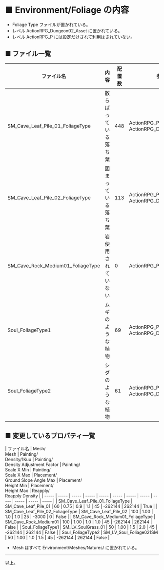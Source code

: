 # ■ Environment/Foliage の内容
* Foliage Type ファイルが置かれている。
* レベル ActionRPG_Dungeon02_Asset に置かれている。
* レベル ActionRPG_P には設定だけされて利用はされていない。

## ■ ファイル一覧

| ファイル名 | 内容 | 配置数 | 参照元 |
| ----- | ----- | ----- | ----- |
| SM_Cave_Leaf_Pile_01_FoliageType | 散らばっている落ち葉 | 448 | ActionRPG_P<br>ActionRPG_Dungeon02_Asset |
| SM_Cave_Leaf_Pile_02_FoliageType | 固まっている落ち葉 | 113 | ActionRPG_P<br>ActionRPG_Dungeon02_Asset |
| SM_Cave_Rock_Medium01_FoliageType | 岩<br>使用されていない | 0 | ActionRPG_P |
| Soul_FoliageType1 | ムギのような植物 | 69 | ActionRPG_P<br>ActionRPG_Dungeon02_Asset |
| Soul_FoliageType2 | シダのような植物 | 61 | ActionRPG_P<br>ActionRPG_Dungeon02_Asset |

## ■ 変更しているプロパティ一覧

| ファイル名 | Mesh/<br>Mesh | Painting/<br>Density/1Kuu | Painting/<br>Density Adjustment Factor | Painting/<br>Scale X Min | Painting/<br>Scale X Max | Placement/<br>Ground Slope Angle Max | Placement/<br>Height Min | Placement/<br>Height Max | Reapply/<br>Reapply Density |
| ----- | ----- | ----- | ----- | ----- | ----- | ----- | ----- | ----- | ----- | ----- | ----- |
| SM_Cave_Leaf_Pile_01_FoliageType | SM_Cave_Leaf_Pile_01 | 60 | 0.75 | 0.9 | 1.1 | 45 | -262144 | 262144 | True |
| SM_Cave_Leaf_Pile_02_FoliageType | SM_Cave_Leaf_Pile_02 | 100 | 1.00 | 1.0 | 1.0 | 25 | -3000 | 0 | False |
| SM_Cave_Rock_Medium01_FoliageType | SM_Cave_Rock_Medium01 | 100 | 1.00 | 1.0 | 1.0 | 45 | -262144 | 262144 | False |
| Soul_FoliageType1 | SM_LV_SoulGrass_01 | 50 | 1.00 | 1.5 | 2.0 | 45 | -262144 | 262144 | False |
| Soul_FoliageType2 | SM_LV_Soul_Foliage021SM | 50 | 1.00 | 1.0 | 1.5 | 45 | -262144 | 262144 | False |

* Mesh はすべて Environment/Meshes/Natures/ に置かれている。

----
以上。
